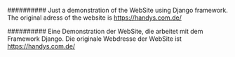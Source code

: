 ##########
Just a demonstration of the WebSite using Django framework. The original adress of the website is https://handys.com.de/

##########
Eine Demonstration der WebSite, die arbeitet mit dem Framework Django. Die originale Webdresse der WebSite ist https://handys.com.de/
